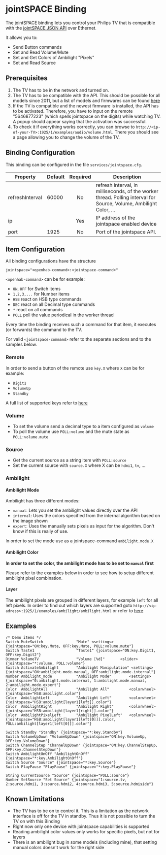 # jointSPACE Binding

The jointSPACE binding lets you control your Philips TV that is compatible with the [jointSPACE JSON API](http://jointspace.sourceforge.net/projectdata/documentation/jasonApi/index.html) over Ethernet. 

It allows you to:

* Send Button commands
* Set and Read Volume/Mute
* Set and Get Colors of Ambilight "Pixels"
* Set and Read Source

## Prerequisites

1. The TV has to be in the network and turned on.
1. The TV has to be compatible with the API. This should be possible for all models since 2011, but a list of models and firmwares can be found [here](http://jointspace.sourceforge.net/download.html)
1. If the TV is compatible and the newest firmware is installed, the API has to be activated. Therefore, you have to input on the remote "5646877223" (which spells jointspace on the digits) while watching TV. A popup should appear saying that the activation was successful. 
1. To check it if everything works correctly, you can browse to `http://<ip-of-your-TV>:1925/1/examples/audio/volume.html`. There you should see a page allowing you to change the volume of the TV.

## Binding Configuration

This binding can be configured in the file `services/jointspace.cfg`.

| Property | Default | Required | Description |
|----------|---------|:--------:|-------------|
| refreshInterval | 60000 | No  | refresh interval, in milliseconds, of the worker thread. Polling interval for Source, Volume, Ambilight Color, ... |
| ip       |         |   Yes    | IP address of the jointspace enabled device |
| port     | 1925    |   No     | Port of the jointspace API. |


## Item Configuration

All binding configurations have the structure 

```
jointspace="<openhab-command>:<jointspace-command>"
```

`<openhab-command>` can be for example:

* `ON`, `OFF` for Switch items
* `1,2,3,...` for Number items
* `HSB` react on HSB type commands
* `DEC` react on all Decimal type commands
* `*` react on all commands
* `POLL` poll the value periodical in the worker thread

Every time the binding receives such a command for that item, it executes (or forwards) the command to the TV.

For valid `<jointspace-command>` refer to the separate sections and to the samples below.

### Remote

In order to send a button of the remote use `key.X` where `X` can be for example:

* `Digit1`
* `VolumeUp`
* `Standby`

A full list of supported keys refer to [here](http://jointspace.sourceforge.net/projectdata/documentation/jasonApi/1/doc/API-Method-input-key-POST.html)

### Volume

* To set the volume send a decimal type to a item configured as `volume`
* To poll the volume use `POLL:volume` and the mute state as `POLL:volume.mute`

### Source

* Get the current source as a string item with `POLL:source`
* Set the current source with `source.X` where X can be `hdmi1`, `tv`, ...

### Ambilight

#### Ambilight Mode

Ambilight has three different modes:

* `manual`: Lets you set the ambilight values directly over the API 
* `internal`: Uses the colors specified from the internal algorithm based on the image shown
* `expert`: Uses the manually sets pixels as input for the algorithm. Don't know if this is really of use.

In order to set the mode use as a jointspace-command `ambilight.mode.X`

#### Ambilight Color

**In order to set the color, the ambilight mode has to be set to `manual` first**

Please refer to the examples below in order to see how to setup different ambilight pixel combination.

#### Layer

The ambilight pixels are grouped in different layers, for example `left` for all left pixels. In order to find out which layers are supported goto `http://<ip-adress>:1925/1/examples/ambilight/ambilight.html` or refer to [here](http://jointspace.sourceforge.net/projectdata/documentation/jasonApi/1/doc/API-Method-ambilight-cached-POST.html)

## Examples

```
/* Demo items */
Switch MuteSwitch				"Mute" <settings> {jointspace="ON:key.Mute, OFF:key.Mute, POLL:volume.mute"}
Switch Taste1					"Taste1" {jointspace="ON:key.Digit1, OFF:key.Digit2"}
Dimmer VolumeTV 				"Volume [%d]"		<slider> {jointspace="*:volume, POLL:volume"}
Switch ActivateAmbilight		"Ambilight Manipulation" <settings> 		 {jointspace="ON:ambilight.mode.manual, OFF:ambilight.mode.internal"}
Number Ambilight_mode			"Ambilight Mode"	    <settings>	 {jointspace="0:ambilight.mode.internal, 1:ambilight.mode.manual, 2:ambilight.mode.expert"}
Color  AmbilightAll			    "Ambilight All"			<colorwheel> {jointspace="HSB:ambilight.color"}
Color  AmbilightLeft			"Ambilight Left"		<colorwheel> {jointspace="HSB:ambilight[layer1[left]].color"}
Color  AmbilightRight			"Ambilight Right"		<colorwheel> {jointspace="HSB:ambilight[layer1[right]].color"}
Color  AmbilightPixelLeft		"Ambilight PixelLeft"	<colorwheel> {jointspace="HSB:ambilight[layer1[left[0]]].color, POLL:ambilight[layer1[left[0]]].color"}

Switch Standby "Standby" {jointspace="*:key.Standby"}
Switch VolumeUpDown "VolumeUpDown" {jointspace="ON:key.VolumeUp, OFF:key.VolumeDown"}
Switch ChannelStep "ChannelUpDown" {jointspace="ON:key.ChannelStepUp, OFF:key.ChannelStepDown"}
Switch AmbilightOnOff "AmbilightOnOff" {jointspace="*:key.AmbilightOnOff"}
Switch Source "Source" {jointspace="*:key.Source"}
Switch PlayPause "PlayPause" {jointspace="*:key.PlayPause"}

String CurrentSource "Source" {jointspace="POLL:source"}
Number SetSource "Set Source" {jointspace="1:source.tv, 2:source.hdmi1, 3:source.hdmi2, 4:source.hdmi3, 5:source.hdmiside"}
```

## Known Limitations

* The TV has to be on to control it. This is a limitation as the network interface is off for the TV in standby. Thus it is not possible to turn the TV on with this Binding
* Right now only one device with jointspace capabilities is supported
* Reading ambilight color values only works for specific pixels, but not for layers
* There is an ambilight bug in some models (including mine), that setting manual colors doesn't work for the right side

